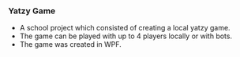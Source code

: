 ### Yatzy Game ###
* A school project which consisted of creating a local yatzy game. 
* The game can be played with up to 4 players locally or with bots. 
* The game was created in WPF.
